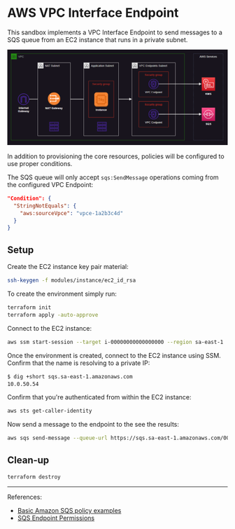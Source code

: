 # AWS VPC Interface Endpoint

This sandbox implements a VPC Interface Endpoint to send messages to a SQS queue from an EC2 instance that runs in a private subnet.

<img src=".diagrams/architecture.png" />

In addition to provisioning the core resources, policies will be configured to use proper conditions.

The SQS queue will only accept `sqs:SendMessage` operations coming from the configured VPC Endpoint:

```json
"Condition": {
  "StringNotEquals": {
    "aws:sourceVpce": "vpce-1a2b3c4d"
  }
}
```

## Setup

Create the EC2 instance key pair material:

```sh
ssh-keygen -f modules/instance/ec2_id_rsa
```

To create the environment simply run:

```sh
terraform init
terraform apply -auto-approve
```

Connect to the EC2 instance:

```sh
aws ssm start-session --target i-00000000000000000 --region sa-east-1
```

Once the environment is created, connect to the EC2 instance using SSM. Confirm that the name is resolving to a private IP:

```sh
$ dig +short sqs.sa-east-1.amazonaws.com
10.0.50.54
```

Confirm that you're authenticated from within the EC2 instance:

```sh
aws sts get-caller-identity
```

Now send a message to the endpoint to the see the results:

```sh
aws sqs send-message --queue-url https://sqs.sa-east-1.amazonaws.com/000000000000/my-private-queue --message-body Hello
```

## Clean-up

```sh
terraform destroy
```

---

References:
- [Basic Amazon SQS policy examples](https://docs.aws.amazon.com/AWSSimpleQueueService/latest/SQSDeveloperGuide/sqs-basic-examples-of-sqs-policies.html)
- [SQS Endpoint Permissions](https://docs.aws.amazon.com/AWSSimpleQueueService/latest/SQSDeveloperGuide/sqs-internetwork-traffic-privacy.html#sqs-vpc-endpoints)
